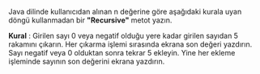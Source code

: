 Java dilinde kullanıcıdan alınan n değerine göre aşağıdaki kurala uyan döngü kullanmadan bir **"Recursive"** metot yazın.

**Kural** : Girilen sayı 0 veya negatif olduğu yere kadar girilen sayıdan 5 rakamını çıkarın. Her çıkarma işlemi sırasında ekrana son değeri yazdırın. Sayı negatif veya 0 olduktan sonra tekrar 5 ekleyin. Yine her ekleme işleminde sayının son değerini ekrana yazdırın.